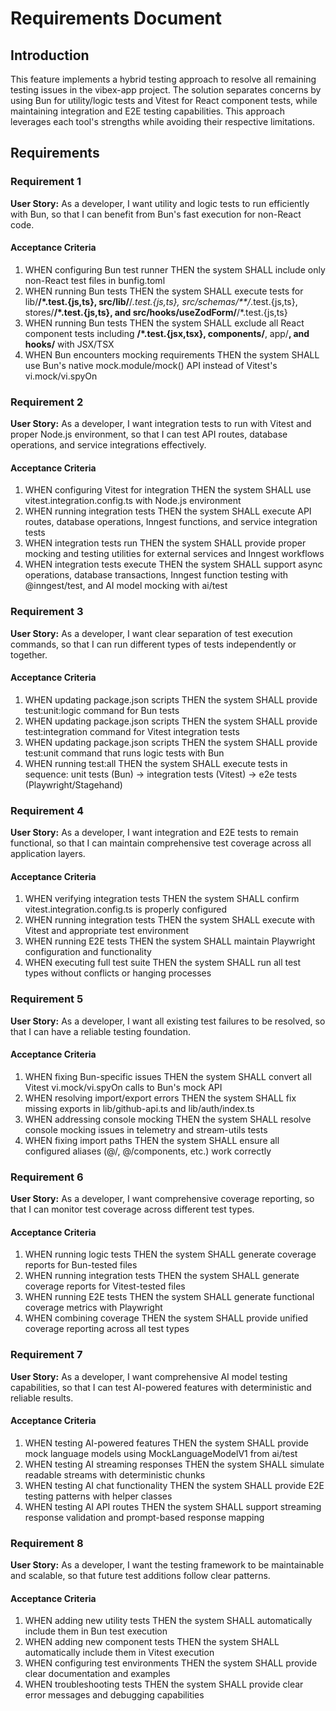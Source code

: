 # Requirements Document

## Introduction

This feature implements a hybrid testing approach to resolve all remaining testing issues in the vibex-app project. The solution separates concerns by using Bun for utility/logic tests and Vitest for React component tests, while maintaining integration and E2E testing capabilities. This approach leverages each tool's strengths while avoiding their respective limitations.

## Requirements

### Requirement 1

**User Story:** As a developer, I want utility and logic tests to run efficiently with Bun, so that I can benefit from Bun's fast execution for non-React code.

#### Acceptance Criteria

1. WHEN configuring Bun test runner THEN the system SHALL include only non-React test files in bunfig.toml
2. WHEN running Bun tests THEN the system SHALL execute tests for lib/**/\*.test.{js,ts}, src/lib/**/_.test.{js,ts}, src/schemas/\*\*/_.test.{js,ts}, stores/**/\*.test.{js,ts}, and src/hooks/useZodForm/**/\*.test.{js,ts}
3. WHEN running Bun tests THEN the system SHALL exclude all React component tests including **/\*.test.{jsx,tsx}, components/**, app/**, and hooks/** with JSX/TSX
4. WHEN Bun encounters mocking requirements THEN the system SHALL use Bun's native mock.module/mock() API instead of Vitest's vi.mock/vi.spyOn

### Requirement 2

**User Story:** As a developer, I want integration tests to run with Vitest and proper Node.js environment, so that I can test API routes, database operations, and service integrations effectively.

#### Acceptance Criteria

1. WHEN configuring Vitest for integration THEN the system SHALL use vitest.integration.config.ts with Node.js environment
2. WHEN running integration tests THEN the system SHALL execute API routes, database operations, Inngest functions, and service integration tests
3. WHEN integration tests run THEN the system SHALL provide proper mocking and testing utilities for external services and Inngest workflows
4. WHEN integration tests execute THEN the system SHALL support async operations, database transactions, Inngest function testing with @inngest/test, and AI model mocking with ai/test

### Requirement 3

**User Story:** As a developer, I want clear separation of test execution commands, so that I can run different types of tests independently or together.

#### Acceptance Criteria

1. WHEN updating package.json scripts THEN the system SHALL provide test:unit:logic command for Bun tests
2. WHEN updating package.json scripts THEN the system SHALL provide test:integration command for Vitest integration tests
3. WHEN updating package.json scripts THEN the system SHALL provide test:unit command that runs logic tests with Bun
4. WHEN running test:all THEN the system SHALL execute tests in sequence: unit tests (Bun) → integration tests (Vitest) → e2e tests (Playwright/Stagehand)

### Requirement 4

**User Story:** As a developer, I want integration and E2E tests to remain functional, so that I can maintain comprehensive test coverage across all application layers.

#### Acceptance Criteria

1. WHEN verifying integration tests THEN the system SHALL confirm vitest.integration.config.ts is properly configured
2. WHEN running integration tests THEN the system SHALL execute with Vitest and appropriate test environment
3. WHEN running E2E tests THEN the system SHALL maintain Playwright configuration and functionality
4. WHEN executing full test suite THEN the system SHALL run all test types without conflicts or hanging processes

### Requirement 5

**User Story:** As a developer, I want all existing test failures to be resolved, so that I can have a reliable testing foundation.

#### Acceptance Criteria

1. WHEN fixing Bun-specific issues THEN the system SHALL convert all Vitest vi.mock/vi.spyOn calls to Bun's mock API
2. WHEN resolving import/export errors THEN the system SHALL fix missing exports in lib/github-api.ts and lib/auth/index.ts
3. WHEN addressing console mocking THEN the system SHALL resolve console mocking issues in telemetry and stream-utils tests
4. WHEN fixing import paths THEN the system SHALL ensure all configured aliases (@/, @/components, etc.) work correctly

### Requirement 6

**User Story:** As a developer, I want comprehensive coverage reporting, so that I can monitor test coverage across different test types.

#### Acceptance Criteria

1. WHEN running logic tests THEN the system SHALL generate coverage reports for Bun-tested files
2. WHEN running integration tests THEN the system SHALL generate coverage reports for Vitest-tested files
3. WHEN running E2E tests THEN the system SHALL generate functional coverage metrics with Playwright
4. WHEN combining coverage THEN the system SHALL provide unified coverage reporting across all test types

### Requirement 7

**User Story:** As a developer, I want comprehensive AI model testing capabilities, so that I can test AI-powered features with deterministic and reliable results.

#### Acceptance Criteria

1. WHEN testing AI-powered features THEN the system SHALL provide mock language models using MockLanguageModelV1 from ai/test
2. WHEN testing AI streaming responses THEN the system SHALL simulate readable streams with deterministic chunks
3. WHEN testing AI chat functionality THEN the system SHALL provide E2E testing patterns with helper classes
4. WHEN testing AI API routes THEN the system SHALL support streaming response validation and prompt-based response mapping

### Requirement 8

**User Story:** As a developer, I want the testing framework to be maintainable and scalable, so that future test additions follow clear patterns.

#### Acceptance Criteria

1. WHEN adding new utility tests THEN the system SHALL automatically include them in Bun test execution
2. WHEN adding new component tests THEN the system SHALL automatically include them in Vitest execution
3. WHEN configuring test environments THEN the system SHALL provide clear documentation and examples
4. WHEN troubleshooting tests THEN the system SHALL provide clear error messages and debugging capabilities
